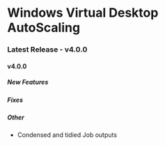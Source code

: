 # Windows Virtual Desktop AutoScaling


### Latest Release - v4.0.0

#### v4.0.0
##### New Features


##### Fixes


##### Other
* Condensed and tidied Job outputs
